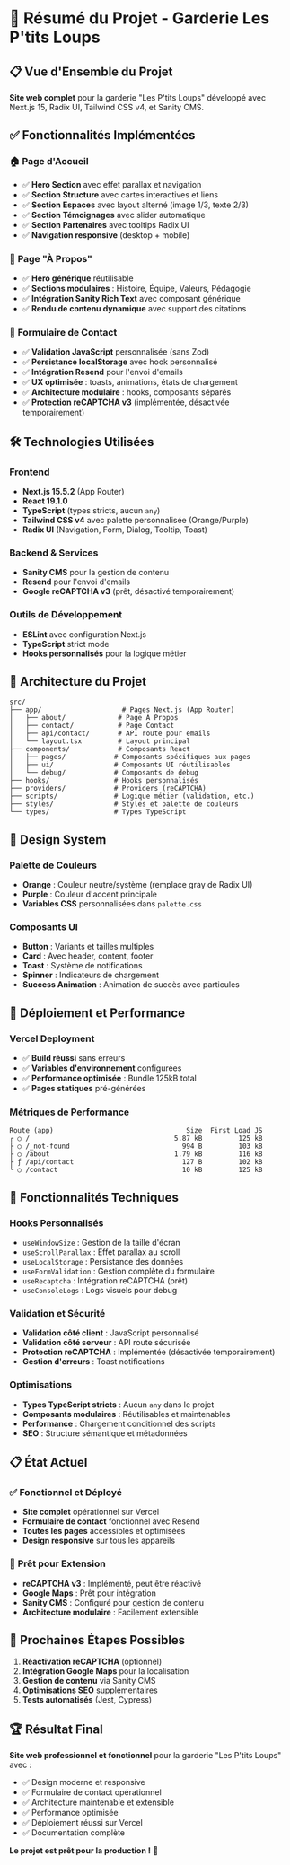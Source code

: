 # 🎉 Résumé du Projet - Garderie Les P'tits Loups

## 📋 **Vue d'Ensemble du Projet**

**Site web complet** pour la garderie "Les P'tits Loups" développé avec Next.js 15, Radix UI, Tailwind CSS v4, et Sanity CMS.

## ✅ **Fonctionnalités Implémentées**

### 🏠 **Page d'Accueil**
- ✅ **Hero Section** avec effet parallax et navigation
- ✅ **Section Structure** avec cartes interactives et liens
- ✅ **Section Espaces** avec layout alterné (image 1/3, texte 2/3)
- ✅ **Section Témoignages** avec slider automatique
- ✅ **Section Partenaires** avec tooltips Radix UI
- ✅ **Navigation responsive** (desktop + mobile)

### 📖 **Page "À Propos"**
- ✅ **Hero générique** réutilisable
- ✅ **Sections modulaires** : Histoire, Équipe, Valeurs, Pédagogie
- ✅ **Intégration Sanity Rich Text** avec composant générique
- ✅ **Rendu de contenu dynamique** avec support des citations

### 📧 **Formulaire de Contact**
- ✅ **Validation JavaScript** personnalisée (sans Zod)
- ✅ **Persistance localStorage** avec hook personnalisé
- ✅ **Intégration Resend** pour l'envoi d'emails
- ✅ **UX optimisée** : toasts, animations, états de chargement
- ✅ **Architecture modulaire** : hooks, composants séparés
- ✅ **Protection reCAPTCHA v3** (implémentée, désactivée temporairement)

## 🛠️ **Technologies Utilisées**

### **Frontend**
- **Next.js 15.5.2** (App Router)
- **React 19.1.0**
- **TypeScript** (types stricts, aucun `any`)
- **Tailwind CSS v4** avec palette personnalisée (Orange/Purple)
- **Radix UI** (Navigation, Form, Dialog, Tooltip, Toast)

### **Backend & Services**
- **Sanity CMS** pour la gestion de contenu
- **Resend** pour l'envoi d'emails
- **Google reCAPTCHA v3** (prêt, désactivé temporairement)

### **Outils de Développement**
- **ESLint** avec configuration Next.js
- **TypeScript** strict mode
- **Hooks personnalisés** pour la logique métier

## 📁 **Architecture du Projet**

```
src/
├── app/                    # Pages Next.js (App Router)
│   ├── about/             # Page À Propos
│   ├── contact/           # Page Contact
│   ├── api/contact/       # API route pour emails
│   └── layout.tsx         # Layout principal
├── components/            # Composants React
│   ├── pages/            # Composants spécifiques aux pages
│   ├── ui/               # Composants UI réutilisables
│   └── debug/            # Composants de debug
├── hooks/                # Hooks personnalisés
├── providers/            # Providers (reCAPTCHA)
├── scripts/              # Logique métier (validation, etc.)
├── styles/               # Styles et palette de couleurs
└── types/                # Types TypeScript
```

## 🎨 **Design System**

### **Palette de Couleurs**
- **Orange** : Couleur neutre/système (remplace gray de Radix UI)
- **Purple** : Couleur d'accent principale
- **Variables CSS** personnalisées dans `palette.css`

### **Composants UI**
- **Button** : Variants et tailles multiples
- **Card** : Avec header, content, footer
- **Toast** : Système de notifications
- **Spinner** : Indicateurs de chargement
- **Success Animation** : Animation de succès avec particules

## 🚀 **Déploiement et Performance**

### **Vercel Deployment**
- ✅ **Build réussi** sans erreurs
- ✅ **Variables d'environnement** configurées
- ✅ **Performance optimisée** : Bundle 125kB total
- ✅ **Pages statiques** pré-générées

### **Métriques de Performance**
```
Route (app)                                 Size  First Load JS    
┌ ○ /                                    5.87 kB         125 kB
├ ○ /_not-found                            994 B         103 kB
├ ○ /about                               1.79 kB         116 kB
├ ƒ /api/contact                           127 B         102 kB
└ ○ /contact                               10 kB         125 kB
```

## 🔧 **Fonctionnalités Techniques**

### **Hooks Personnalisés**
- `useWindowSize` : Gestion de la taille d'écran
- `useScrollParallax` : Effet parallax au scroll
- `useLocalStorage` : Persistance des données
- `useFormValidation` : Gestion complète du formulaire
- `useRecaptcha` : Intégration reCAPTCHA (prêt)
- `useConsoleLogs` : Logs visuels pour debug

### **Validation et Sécurité**
- **Validation côté client** : JavaScript personnalisé
- **Validation côté serveur** : API route sécurisée
- **Protection reCAPTCHA** : Implémentée (désactivée temporairement)
- **Gestion d'erreurs** : Toast notifications

### **Optimisations**
- **Types TypeScript stricts** : Aucun `any` dans le projet
- **Composants modulaires** : Réutilisables et maintenables
- **Performance** : Chargement conditionnel des scripts
- **SEO** : Structure sémantique et métadonnées

## 📋 **État Actuel**

### ✅ **Fonctionnel et Déployé**
- **Site complet** opérationnel sur Vercel
- **Formulaire de contact** fonctionnel avec Resend
- **Toutes les pages** accessibles et optimisées
- **Design responsive** sur tous les appareils

### 🔄 **Prêt pour Extension**
- **reCAPTCHA v3** : Implémenté, peut être réactivé
- **Google Maps** : Prêt pour intégration
- **Sanity CMS** : Configuré pour gestion de contenu
- **Architecture modulaire** : Facilement extensible

## 🎯 **Prochaines Étapes Possibles**

1. **Réactivation reCAPTCHA** (optionnel)
2. **Intégration Google Maps** pour la localisation
3. **Gestion de contenu** via Sanity CMS
4. **Optimisations SEO** supplémentaires
5. **Tests automatisés** (Jest, Cypress)

## 🏆 **Résultat Final**

**Site web professionnel et fonctionnel** pour la garderie "Les P'tits Loups" avec :
- ✅ Design moderne et responsive
- ✅ Formulaire de contact opérationnel
- ✅ Architecture maintenable et extensible
- ✅ Performance optimisée
- ✅ Déploiement réussi sur Vercel
- ✅ Documentation complète

**Le projet est prêt pour la production !** 🚀
